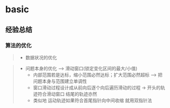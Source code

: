 # basic
## 经验总结
### 算法的优化
>   - 数据状况的优化

>- 问题本身的优化 --> 滑动窗口(锁定变化区间的最大/小值)
>   + 内部范围若是达标，缩小范围必然达标；扩大范围必然超标 --> 把问题本身与范围建立单调性
>   + 窗口滑动过程设计成从前向后逐个向后遍历滑动的过程 -> 开头的轨迹符合滑动窗口  结尾的轨迹亦然 
>   + 类似地 运动轨迹如果符合首尾指针向中间收缩 就用双指针法
